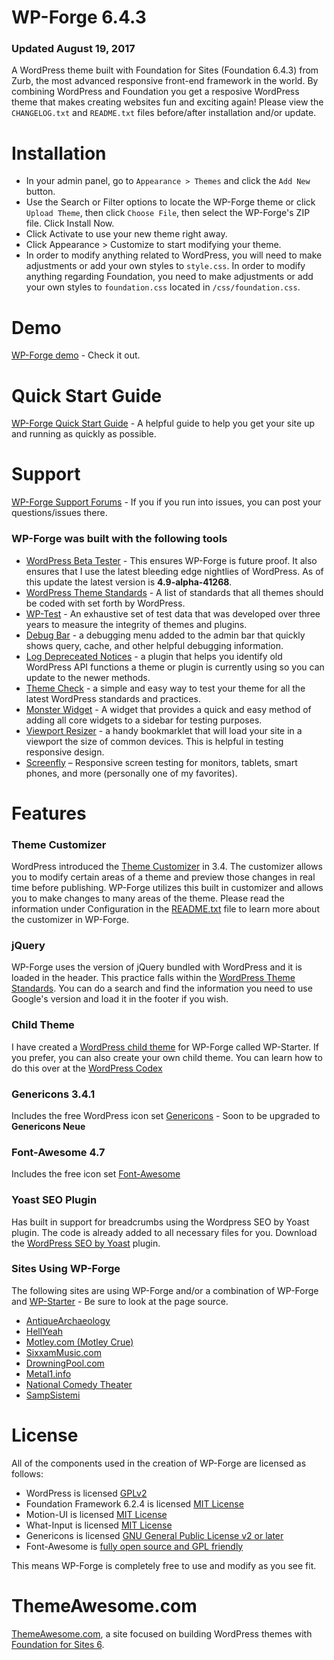 WP-Forge 6.4.3
====================

### Updated August 19, 2017

A WordPress theme built with Foundation for Sites (Foundation 6.4.3) from Zurb, the most advanced responsive front-end framework in the world. By combining WordPress and Foundation you get a resposive WordPress theme that makes creating websites fun and exciting again! Please view the `CHANGELOG.txt` and `README.txt` files before/after installation and/or update.

Installation
=============
* In your admin panel, go to `Appearance > Themes` and click the `Add New` button.
* Use the Search or Filter options to locate the WP-Forge theme or click `Upload Theme`, then click `Choose File`, then select the WP-Forge's ZIP file. Click Install Now.
* Click Activate to use your new theme right away.
* Click Appearance > Customize to start modifying your theme.
* In order to modify anything related to WordPress, you will need to make adjustments or add your own styles to `style.css`. In order to modify anything regarding Foundation, you need to make adjustments or add your own styles to `foundation.css` located in `/css/foundation.css`.

Demo
=============
[WP-Forge demo](https://themeawesome.com/themes/wpforge/) - Check it out.

Quick Start Guide
=============
[WP-Forge Quick Start Guide](https://themeawesome.com/docs/wp-forge/) - A helpful guide to help you get your site up and running as quickly as possible.

Support
=============
[WP-Forge Support Forums](https://wordpress.org/support/theme/wp-forge) - If you if you run into issues, you can post your questions/issues there.

### WP-Forge was built with the following tools
* [WordPress Beta Tester](https://make.wordpress.org/core/handbook/testing/beta/) - This ensures WP-Forge is future proof. It also ensures that I use the latest bleeding edge nightlies of WordPress. As of this update the latest version is **4.9-alpha-41268**.
* [WordPress Theme Standards](http://codex.wordpress.org/Theme_Development) - A list of standards that all themes should be coded with set forth by WordPress.
* [WP-Test](http://wptest.io/) - An exhaustive set of test data that was developed over three years to measure the integrity of themes and plugins.
* [Debug Bar](http://wordpress.org/plugins/debug-bar/) - a debugging menu added to the admin bar that quickly shows query, cache, and other helpful debugging information.
* [Log Depreceated Notices](http://wordpress.org/plugins/log-deprecated-notices/) - a plugin that helps you identify old WordPress API functions a theme or plugin is currently using so you can update to the newer methods.
* [Theme Check](http://wordpress.org/plugins/theme-check/) - a simple and easy way to test your theme for all the latest WordPress standards and practices.
* [Monster Widget](http://wordpress.org/plugins/monster-widget/) - A widget that provides a quick and easy method of adding all core widgets to a sidebar for testing purposes.
* [Viewport Resizer](http://lab.maltewassermann.com/viewport-resizer/) - a handy bookmarklet that will load your site in a viewport the size of common devices. This is helpful in testing responsive design.
* [Screenfly](http://quirktools.com/screenfly/) – Responsive screen testing for monitors, tablets, smart phones, and more (personally one of my favorites).

Features
=============

### Theme Customizer
WordPress introduced the [Theme Customizer](https://codex.wordpress.org/Theme_Customization_API) in 3.4. The customizer allows you to modify certain areas of a theme and preview those changes in real time before publishing. WP-Forge utilizes this built in customizer and allows you to make changes to many areas of the theme. Please read the information under Configuration in the [README.txt](https://github.com/tsquez/wp-forge/blob/master/README.txt) file to learn more about the customizer in WP-Forge.

### jQuery
WP-Forge uses the version of jQuery bundled with WordPress and it is loaded in the header. This practice falls within the [WordPress Theme Standards](http://codex.wordpress.org/Theme_Development). You can do a search and find the information you need to use Google's version and load it in the footer if you wish.

### Child Theme
I have created a [WordPress child theme](http://themeawesome.com/wordpress-child-theme/) for WP-Forge called WP-Starter. If you prefer, you can also create your own child theme. You can learn how to do this over at the [WordPress Codex](http://codex.wordpress.org/Child_Themes)

### Genericons 3.4.1
Includes the free WordPress icon set [Genericons](https://genericons.com/) - Soon to be upgraded to **Genericons Neue**

### Font-Awesome 4.7
Includes the free icon set [Font-Awesome](http://fontawesome.io)

### Yoast SEO Plugin
Has built in support for breadcrumbs using the Wordpress SEO by Yoast plugin. The code is already added to all necessary files for you. Download the [WordPress SEO by Yoast](http://wordpress.org/plugins/wordpress-seo/) plugin.

### Sites Using WP-Forge
The following sites are using WP-Forge and/or a combination of WP-Forge and [WP-Starter](https://themeawesome.com/wordpress-child-theme/) - Be sure to look at the page source.
* [AntiqueArchaeology](http://www.antiquearchaeology.com/blog/)
* [HellYeah](http://hellyeahband.com/)
* [Motley.com (Motley Crue)](http://www.motley.com/)
* [SixxamMusic.com](http://sixxammusic.com/)
* [DrowningPool.com](http://drowningpool.com/)
* [Metal1.info](http://www.metal1.info/)
* [National Comedy Theater](http://nationalcomedy.com/)
* [SampSistemi](https://www.sampsistemi.com/)

License
=============
All of the components used in the creation of WP-Forge are licensed as follows:
* WordPress is licensed [GPLv2](http://www.gnu.org/licenses/gpl-2.0.html)
* Foundation Framework 6.2.4 is licensed [MIT License](https://github.com/zurb/foundation/blob/master/LICENSE)
* Motion-UI is licensed [MIT License](https://github.com/zurb/motion-ui/commit/2a6617b9e45eaaa7f8888ba04a811002c5ebff5e)
* What-Input is licensed [MIT License](https://github.com/ten1seven/what-input/blob/master/LICENSE)
* Genericons is licensed [GNU General Public License v2 or later](http://www.gnu.org/licenses/gpl-2.0.html)
* Font-Awesome is [fully open source and GPL friendly](http://fortawesome.github.io/Font-Awesome/license/)

This means WP-Forge is completely free to use and modify as you see fit.

ThemeAwesome.com
=============
[ThemeAwesome.com](https://themeawesome.com), a site focused on building WordPress themes with [Foundation for Sites 6](http://foundation.zurb.com/).
